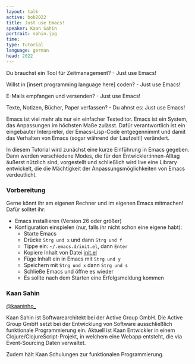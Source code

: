 ```yaml
---
layout: talk
active: bob2022
title: Just use Emacs!
speaker: Kaan Sahin
portrait: sahin.jpg
time: 
type: Tutorial
language: german
head: 2022
---
```


Du brauchst ein Tool für Zeitmanagement? - Just use Emacs!

Willst in [insert programming language here] coden? - Just use Emacs!

E-Mails empfangen und versenden? - Just use Emacs!

Texte, Notizen, Bücher, Paper verfassen? - Du ahnst es: Just use
Emacs!

Emacs ist viel mehr als nur ein einfacher Texteditor. Emacs ist ein
System, das Anpassungen im höchsten Maße zulässt. Dafür verantwortlich
ist ein eingebauter Interpreter, der Emacs-Lisp-Code entgegennimmt und
damit das Verhalten von Emacs (sogar während der Laufzeit!) verändert.

In diesem Tutorial wird zunächst eine kurze Einführung in Emacs
gegeben. Dann werden verschiedene Modes, die für den
Entwickler:innen-Alltag äußerst nützlich sind, vorgestellt und
schließlich wird live eine Library entwickelt, die die Mächtigkeit der
Anpassungsmöglichkeiten von Emacs verdeutlicht.

### Vorbereitung

Gerne könnt ihr am eigenen Rechner und im eigenen Emacs mitmachen!
Dafür solltet ihr:

- Emacs installieren (Version 26 oder größer)
- Konfiguration einspielen (nur, falls ihr nicht schon eine eigene
  habt):
  - Starte Emacs
  - Drücke `Strg und x` und dann `Strg und f`
  - Tippe ein: `~/.emacs.d/init.el`, dann `Enter`
  - Kopiere Inhalt von Datei [init.el](https://github.com/kaaninho/bob2022-tutorial-just-use-emacs/blob/main/participants/init.el)
  - Füge Inhalt ein in Emacs mit `Strg und y`
  - Speichern mit `Strg und x` dann `Strg und s`
  - Schließe Emacs und öffne es wieder
  - Es sollte nach dem Starten eine Erfolgsmeldung kommen

### Kaan Sahin

[@kaaninho_](https://twitter.com/kaaninho_)

Kaan Sahin ist Softwarearchitekt bei der Active Group GmbH. Die Active
Group GmbH setzt bei der Entwicklung von Software ausschließlich
funktionale Programmierung ein. Aktuell ist Kaan Entwickler in einem
Clojure/ClojureScript-Projekt, in welchem eine Webapp entsteht, die
via Event-Sourcing Daten verwaltet.

Zudem hält Kaan Schulungen zur funktionalen Programmierung.
